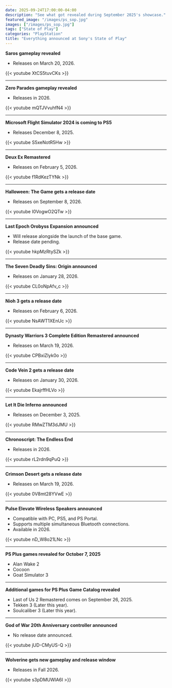 ```yaml
---
date: 2025-09-24T17:00:00-04:00
description: "See what got revealed during September 2025's showcase."
featured_image: "/images/ps_sop.jpg"
images: ["/images/ps_sop.jpg"]
tags: ["State of Play"]
categories: "PlayStation"
title: "Everything announced at Sony's State of Play"
---
```


**Saros gameplay revealed**
- Releases on March 20, 2026.

{{< youtube XtCS5tuvCKs >}}

---

**Zero Parades gameplay revealed**
- Releases in 2026.

{{< youtube mQTJVvuhfN4 >}}

---

**Microsoft Flight Simulator 2024 is coming to PS5**
- Releases December 8, 2025.

{{< youtube S5xeNotR5Hw >}}

---

**Deux Ex Remastered**
- Releases on February 5, 2026.

{{< youtube f1RdKezTYNk >}}

---

**Halloween: The Game gets a release date**
- Releases on September 8, 2026.

{{< youtube I0VogwO2QTw >}}

---

**Last Epoch Orobyss Expansion announced**
- Will release alongside the launch of the base game.
- Release date pending.

{{< youtube hkpMzRtySZk >}}

---

**The Seven Deadly Sins: Origin announced**
- Releases on January 28, 2026.

{{< youtube CL0oNpAfv_c >}}

---

**Nioh 3 gets a release date**
- Releases on February 6, 2026.

{{< youtube NsAWT1XEnUc >}}

---

**Dynasty Warriors 3 Complete Edition Remastered announced**
- Releases on March 19, 2026.

{{< youtube CPBxiZlyk0o >}}

---

**Code Vein 2 gets a release date**
- Releases on January 30, 2026.

{{< youtube EkajrffHLVo >}}

---

**Let It Die Inferno announced**
- Releases on December 3, 2025.

{{< youtube RMwZTM3dJMU >}}

---

**Chronoscript: The Endless End**
- Releases in 2026.

{{< youtube rL2rdn9qPuQ >}}

---

**Crimson Desert gets a release date**
- Releases on March 19, 2026.

{{< youtube 0V8mt28YVwE >}}

---

**Pulse Elevate Wireless Speakers announced**
- Compatible with PC, PS5, and PS Portal.
- Supports multiple simultaneous Bluetooth connections.
- Available in 2026.

{{< youtube nD_W8o21LNc >}}

---

**PS Plus games revealed for October 7, 2025**
- Alan Wake 2
- Cocoon
- Goat Simulator 3

---

**Additional games for PS Plus Game Catalog revealed**
- Last of Us 2 Remastered comes on September 26, 2025.
- Tekken 3 (Later this year).
- Soulcaliber 3 (Later this year).

---

**God of War 20th Anniversary controller announced**
- No release date announced.

{{< youtube jUD-CMyUS-Q >}}

---

**Wolverine gets new gameplay and release window**
- Releases in Fall 2026.

{{< youtube s3pDMUWlA6I >}}




